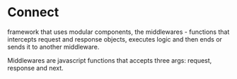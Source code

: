 # Connect

framework that uses modular components, the middlewares - functions that intercepts request and response objects, executes logic and then ends or sends it to another middleware.

Middlewares are javascript functions that accepts three args: request, response and next.